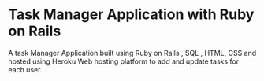 # Task Manager Application with Ruby on Rails
A task Manager Application built using Ruby on Rails , SQL , HTML, CSS and hosted using Heroku Web hosting platform to add and update tasks for each user.
